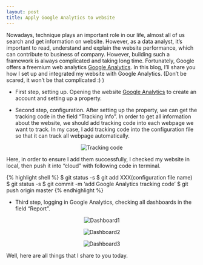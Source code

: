 ```yaml
---
layout: post
title: Apply Google Analytics to website
---
```


Nowadays, technique plays an important role in our life, almost all of us search
and get information on website. However, as a data analyst, it’s important to
read, understand and explain the website performance, which can contribute to
business of company. However, building such a framework is always complicated
and taking long time. Fortunately, Google offers a freemium web analytics
[Google Analytics][Google Analytics]. In this blog, I’ll share you how I
set up and integrated my website with Google Analytics. (Don’t be scared, it
won’t be that complicated :) )

- First step, setting up. Opening the website [Google Analytics][Google Analytics]
to create an account and setting up a property.

- Second step, configuration. After setting up the property, we can get the
tracking code in the field “Tracking Info”. In order to get all information
about the website, we should add tracking code into each webpage we want to
track. In my case, I add tracking code into the configuration file so that it
can track all webpage automatically.

<p align="center">
  <img alt="Tracking code" src="{{ site.baseurl }}/images/20161018-tracking-code.png"/>
</p>

Here, in order to ensure I add them successfully, I checked my website in local,
then push it into “cloud” with following code in terminal.

{% highlight shell %}
  $ git status -s
  $ git add XXX(configuration file name)
  $ git status -s
  $ git commit -m ‘add Google Analytics tracking code’
  $ git push origin master
{% endhighlight %}

- Third step, logging in Google Analytics, checking all dashboards in the field
“Report”.

<p align="center">
  <img alt="Dashboard1" src="{{ site.baseurl }}/images/20161018-dashboard1.png"/>
</p>

<p align="center">
  <img alt="Dashboard2" src="{{ site.baseurl }}/images/20161018-dashboard2.png"/>
</p>

<p align="center">
  <img alt="Dashboard3" src="{{ site.baseurl }}/images/20161018-dashboard3.png"/>
</p> 

Well, here are all things that I share to you today.

[Google Analytics]:https://www.google.com/analytics
